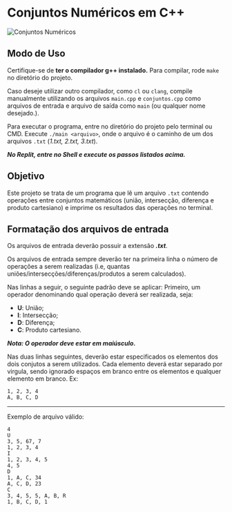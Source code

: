 # Conjuntos Numéricos em C++

![Conjuntos Numéricos](https://s4.static.brasilescola.uol.com.br/be/2020/06/interseccao-a-b.jpg)

## Modo de Uso

Certifique-se de __ter o compilador g++ instalado.__ Para compilar, rode `make` no diretório do projeto.

Caso deseje utilizar outro compilador, como `cl` ou `clang`, compile manualmente utilizando os arquivos `main.cpp` e `conjuntos.cpp` como arquivos de entrada e arquivo de saída como `main` (ou qualquer nome desejado.).

Para executar o programa, entre no diretório do projeto pelo terminal ou CMD. Execute `./main <arquivo>`, onde o arquivo é o caminho de um dos arquivos `.txt` (*1.txt, 2.txt, 3.txt*).

***No Replit, entre no Shell e execute os passos listados acima.***

## Objetivo

Este projeto se trata de um programa que lê um arquivo `.txt` contendo operações entre conjuntos matemáticos (união, intersecção, diferença e produto cartesiano) e imprime os resultados das operações no terminal.

## Formatação dos arquivos de entrada

Os arquivos de entrada deverão possuir a extensão ***.txt***.

Os arquivos de entrada sempre deverão ter na primeira linha o número de operações a serem realizadas (i.e, quantas uniões/intersecções/diferenças/produtos a serem calculados).

Nas linhas a seguir, o seguinte padrão deve se aplicar: Primeiro, um operador denominando qual operação deverá ser realizada, seja:

* **U**: União;
* **I**: Intersecção;
* **D**: Diferença;
* **C**: Produto cartesiano.

***Nota: O operador deve estar em maiúsculo.***

Nas duas linhas seguintes, deverão estar especificados os elementos dos dois conjutos a serem utilizados. Cada elemento deverá estar separado por virgula, sendo ignorado espaços em branco entre os elementos e qualquer elemento em branco. Ex:

    1, 2, 3, 4
    A, B, C, D

___

Exemplo de arquivo válido:

    4
    U
    3, 5, 67, 7
    1, 2, 3, 4
    I
    1, 2, 3, 4, 5
    4, 5
    D
    1, A, C, 34
    A, C, D, 23
    C
    3, 4, 5, 5, A, B, R
    1, B, C, D, 1